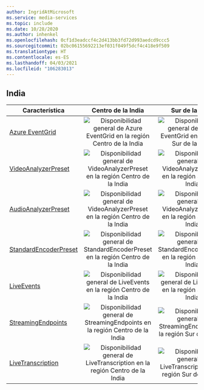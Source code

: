 ```yaml
---
author: IngridAtMicrosoft
ms.service: media-services
ms.topic: include
ms.date: 10/28/2020
ms.author: inhenkel
ms.openlocfilehash: 0cf1d3eadccf4c2d413bb3fd72d993aedcd9ccc5
ms.sourcegitcommit: 02bc06155692213ef031f049f5dcf4c418e9f509
ms.translationtype: HT
ms.contentlocale: es-ES
ms.lasthandoff: 04/03/2021
ms.locfileid: "106283013"
---
```

<!--Feature availability in region-->
## <a name="india"></a>India

| Característica | Centro de la India | Sur de la India | Oeste de la India |
| --- | :---: | :---: | :---: |
| [Azure EventGrid](../monitoring/reacting-to-media-services-events.md) |![Disponibilidad general de Azure EventGrid en la región Centro de la India](../media/azure-clouds-regions/ga.svg)  |![Disponibilidad general de Azure EventGrid en la región Sur de la India](../media/azure-clouds-regions/ga.svg) |![Disponibilidad general de Azure EventGrid en la región Oeste de la India](../media/azure-clouds-regions/ga.svg)  |
| [VideoAnalyzerPreset](../analyze-video-audio-files-concept.md) |![Disponibilidad general de VideoAnalyzerPreset en la región Centro de la India](../media/azure-clouds-regions/ga.svg)  | ![Disponibilidad general de VideoAnalyzerPreset en la región Sur de la India](../media/azure-clouds-regions/ga.svg) |![Disponibilidad general de VideoAnalyzerPreset en la región Oeste de la India](../media/azure-clouds-regions/ga.svg)  |
| [AudioAnalyzerPreset](../analyze-video-audio-files-concept.md) |![Disponibilidad general de VideoAnalyzerPreset en la región Centro de la India](../media/azure-clouds-regions/ga.svg)  | ![Disponibilidad general de VideoAnalyzerPreset en la región Sur de la India](../media/azure-clouds-regions/ga.svg) |![Disponibilidad general de VideoAnalyzerPreset en la región Oeste de la India](../media/azure-clouds-regions/ga.svg)  |
| [StandardEncoderPreset](../encode-concept.md) |![Disponibilidad general de StandardEncoderPreset en la región Centro de la India](../media/azure-clouds-regions/ga.svg)  | ![Disponibilidad general de StandardEncoderPreset en la región Sur de la India](../media/azure-clouds-regions/ga.svg) | ![Disponibilidad general de StandardEncoderPreset en la región Oeste de la India](../media/azure-clouds-regions/ga.svg)  |
| [LiveEvents](../stream-live-streaming-concept.md) |![Disponibilidad general de LiveEvents en la región Centro de la India](../media/azure-clouds-regions/ga.svg)  | ![Disponibilidad general de LiveEvents en la región Sur de la India](../media/azure-clouds-regions/ga.svg) | ![Disponibilidad general de LiveEvents en la región Oeste de la India](../media/azure-clouds-regions/ga.svg) |
| [StreamingEndpoints](../stream-streaming-endpoint-concept.md) |![Disponibilidad general de StreamingEndpoints en la región Centro de la India](../media/azure-clouds-regions/ga.svg) | ![Disponibilidad general de StreamingEndpoints en la región Sur de la India](../media/azure-clouds-regions/ga.svg) |![Disponibilidad general de StreamingEndpoints en la región Oeste de la India](../media/azure-clouds-regions/ga.svg) |
| [LiveTranscription](../live-event-live-transcription-how-to.md) |![Disponibilidad general de LiveTranscription en la región Centro de la India](../media/azure-clouds-regions/ga.svg) |![Disponibilidad general de LiveTranscription en la región Sur de la India](../media/azure-clouds-regions/ga.svg) | ![Disponibilidad general de LiveTranscription en la región Oeste de la India](../media/azure-clouds-regions/ga.svg)  |
